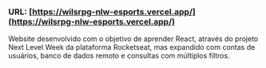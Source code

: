 ### URL: [https://wilsrpg-nlw-esports.vercel.app/](https://wilsrpg-nlw-esports.vercel.app/)

Website desenvolvido com o objetivo de aprender React, através do projeto Next Level Week da plataforma Rocketseat, mas expandido com contas de usuários, banco de dados remoto e consultas com múltiplos filtros.

